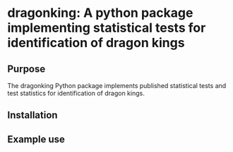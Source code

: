 # dragonking: A python package implementing statistical tests for identification of dragon kings

## Purpose

The dragonking Python package implements published statistical tests and test statistics for identification of dragon kings.

## Installation

## Example use
